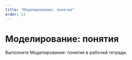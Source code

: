 ```yaml
---
title: "Моделирование: понятия"
order: 13
---
```


# Моделирование: понятия

Выполните Моделирование: понятия в рабочей тетради.